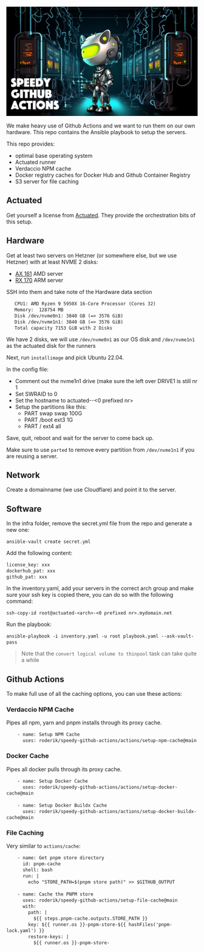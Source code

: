 ![Speedy GitHub Actions](./header.jpg)

We make heavy use of Github Actions and we want to run them on our own hardware. This repo contains the Ansible playbook to setup the servers.

This repo provides:

- optimal base operating system
- Actuated runner
- Verdaccio NPM cache
- Docker registry caches for Docker Hub and Github Container Registry
- S3 server for file caching

## Actuated

Get yourself a license from [Actuated](https://docs.actuated.dev/). They provide the orchestration bits of this setup.

## Hardware

Get at least two servers on Hetzner (or somewhere else, but we use Hetzner) with at least NVME 2 disks:

- [AX 161](https://www.hetzner.com/dedicated-rootserver/ax161) AMD server
- [RX 170](https://www.hetzner.com/dedicated-rootserver/rx170) ARM server

SSH into them and take note of the Hardware data section

```
   CPU1: AMD Ryzen 9 5950X 16-Core Processor (Cores 32)
   Memory:  128754 MB
   Disk /dev/nvme0n1: 3840 GB (=> 3576 GiB)
   Disk /dev/nvme1n1: 3840 GB (=> 3576 GiB)
   Total capacity 7153 GiB with 2 Disks
```

We have 2 disks, we will use `/dev/nvme0n1` as our OS disk and `/dev/nvme1n1` as the actuated disk for the runners

Next, run `installimage` and pick Ubuntu 22.04.

In the config file:

- Comment out the nvme1n1 drive (make sure the left over DRIVE1 is still nr 1
- Set SWRAID to 0
- Set the hostname to actuated-<arch>-<0 prefixed nr>
- Setup the partitions like this:
  - PART swap  swap 100G
  - PART /boot ext3  1G
  - PART /     ext4  all

Save, quit, reboot and wait for the server to come back up.

Make sure to use `parted` to remove every partition from `/dev/nvme1n1` if you are reusing a server.

## Network

Create a domainname (we use Cloudflare) and point it to the server.

## Software

In the infra folder, remove the secret.yml file from the repo and generate a new one:

```
ansible-vault create secret.yml
```

Add the following content:

```
license_key: xxx
dockerhub_pat: xxx
github_pat: xxx
```

In the inventory.yaml, add your servers in the correct arch group and make sure your ssh key is copied there, you can do so with the following command:

```
ssh-copy-id root@actuated-<arch>-<0 prefixed nr>.mydomain.net
```

Run the playbook:
```
ansible-playbook -i inventory.yaml -u root playbook.yaml --ask-vault-pass
```

> Note that the `convert logical volume to thinpool` task can take quite a while

## Github Actions

To make full use of all the caching options, you can use these actions:

### Verdaccio NPM Cache

Pipes all npm, yarn and pnpm installs through its proxy cache.

```
    - name: Setup NPM Cache
      uses: roderik/speedy-github-actions/actions/setup-npm-cache@main
```

### Docker Cache

Pipes all docker pulls through its proxy cache.

```
    - name: Setup Docker Cache
      uses: roderik/speedy-github-actions/actions/setup-docker-cache@main

    - name: Setup Docker Buildx Cache
      uses: roderik/speedy-github-actions/actions/setup-docker-buildx-cache@main
```

### File Caching

Very similar to `actions/cache`:

```
    - name: Get pnpm store directory
      id: pnpm-cache
      shell: bash
      run: |
        echo "STORE_PATH=$(pnpm store path)" >> $GITHUB_OUTPUT

    - name: Cache the PNPM store
      uses: roderik/speedy-github-actions/setup-file-cache@main
      with:
        path: |
          ${{ steps.pnpm-cache.outputs.STORE_PATH }}
        key: ${{ runner.os }}-pnpm-store-${{ hashFiles('pnpm-lock.yaml') }}
        restore-keys: |
          ${{ runner.os }}-pnpm-store-
```
